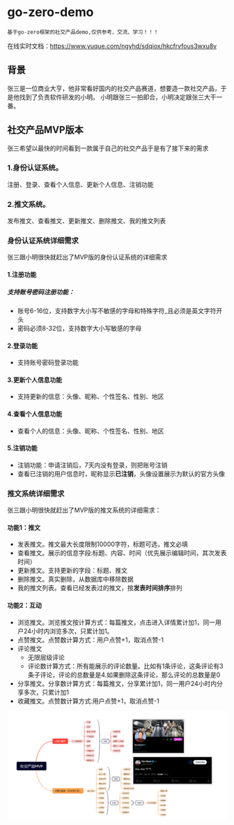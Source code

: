 # go-zero-demo
```
基于go-zero框架的社交产品demo,仅供参考、交流、学习！！！
```
在线实时文档：https://www.yuque.com/ngyhd/sdqiox/hkcfrvfous3wxu8v

## 背景
张三是一位商业大亨，他非常看好国内的社交产品赛道，想要造一款社交产品，于是他找到了负责软件研发的小明。
小明跟张三一拍即合，小明决定跟张三大干一番。
## 社交产品MVP版本
张三希望以最快的时间看到一款属于自己的社交产品于是有了接下来的需求  
### 1.身份认证系统。  
注册、登录、查看个人信息、更新个人信息、注销功能  
### 2.推文系统。  
发布推文、查看推文、更新推文、删除推文、我的推文列表

### 身份认证系统详细需求
张三跟小明很快就赶出了MVP版的身份认证系统的详细需求  
#### 1.注册功能  
##### 支持账号密码注册功能：
* 账号6-16位，支持数字大小写不敏感的字母和特殊字符_且必须是英文字符开头
* 密码必须8-32位，支持数字大小写敏感的字母  

#### 2.登录功能  
* 支持账号密码登录功能

#### 3.更新个人信息功能   
* 支持更新的信息：头像、昵称、个性签名、性别、地区  
#### 4.查看个人信息功能   
* 查看个人的信息：头像、昵称、个性签名、性别、地区  
#### 5.注销功能  
* 注销功能：申请注销后，7天内没有登录，则把账号注销
* 查看已注销的用户信息时，昵称显示**已注销**，头像设置展示为默认的官方头像

### 推文系统详细需求
张三跟小明很快就赶出了MVP版的推文系统的详细需求：  
#### 功能1：推文
* 发表推文。推文最大长度限制10000字符，标题可选，推文必填
* 查看推文。展示的信息字段:标题、内容、时间（优先展示编辑时间，其次发表时间）
* 更新推文。支持更新的字段：标题、推文
* 删除推文。真实删除，从数据库中移除数据
* 我的推文列表。查看已经发表过的推文，按**发表时间排序**排列

#### 功能2：互动
* 浏览推文。浏览推文按计算方式：每篇推文，点击进入详情累计加1，同一用户24小时内浏览多次，只累计加1。 
* 点赞推文。点赞数计算方式：用户点赞+1，取消点赞-1
* 评论推文
  * 无限层级评论
  * 评论数计算方式：所有能展示的评论数量。比如有1条评论，这条评论有3条子评论，评论的总数量是4.如果删除这条评论，那么评论的总数量是0
* 分享推文。分享数计算方式：每篇推文，分享累计加1，同一用户24小时内分享多次，只累计加1
* 收藏推文。点赞数计算方式:用户点赞+1，取消点赞-1

![MVP需求](./assets/MVP需求.png)